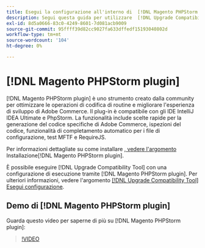 ```yaml
---
title: Esegui la configurazione all'interno di  [!DNL Magento PHPStorm plugin]
description: Segui questa guida per utilizzare  [!DNL Upgrade Compatibility Tool] all'interno di [!DNL Magento PHPStorm plugin].
exl-id: 8d5a0666-83c0-4249-8601-7d081acb9009
source-git-commit: 95ffff39d82cc9027fa633dffedf15193040802d
workflow-type: tm+mt
source-wordcount: '104'
ht-degree: 0%

---
```


# [!DNL Magento PHPStorm plugin]

[!DNL Magento PHPStorm plugin] è uno strumento creato dalla community per ottimizzare le operazioni di codifica di routine e migliorare l&#39;esperienza di sviluppo di Adobe Commerce. Il plug-in è compatibile con gli IDE IntelliJ IDEA Ultimate e PhpStorm. La funzionalità include scelte rapide per la generazione del codice specifiche di Adobe Commerce, ispezioni del codice, funzionalità di completamento automatico per i file di configurazione, test MFTF e RequireJS.

Per informazioni dettagliate su come installare [, vedere l&#39;argomento ](https://developer.adobe.com/commerce/php/best-practices/phpstorm/install/)Installazione[!DNL Magento PHPStorm plugin].

È possibile eseguire [!DNL Upgrade Compatibility Tool] con una configurazione di esecuzione tramite [!DNL Magento PHPStorm plugin]. Per ulteriori informazioni, vedere l&#39;argomento [[!DNL Upgrade Compatibility Tool] Esegui configurazione](https://developer.adobe.com/commerce/php/best-practices/phpstorm/run-configuration/).

## Demo di [!DNL Magento PHPStorm plugin]

Guarda questo video per saperne di più su [!DNL Magento PHPStorm plugin]:

>[!VIDEO](https://video.tv.adobe.com/v/340150?quality=12)
